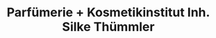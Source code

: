 ---
title: "Parfümerie + Kosmetikinstitut Inh. Silke Thümmler"
url: /zwickau/parfuemerie-kosmetikinstitut-inh-silke-thuemmler/
shop: Kosmetik
---